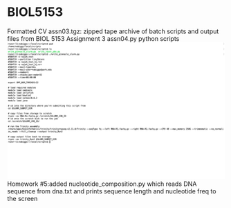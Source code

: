 # BIOL5153
Formatted CV
assn03.tgz: zipped tape archive of batch scripts and output files from BIOL 5153 Assignment 3
assn04.py python scripts ![](Screen_Shot_2021-03-15_at_9.49.36_PM.png)
Homework #5:added nucleotide_composition.py which reads DNA sequence from dna.txt and prints sequence length and nucleotide freq to the screen
